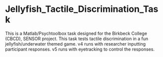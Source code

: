 # Jellyfish_Tactile_Discrimination_Task
This is a Matlab/Psychtoolbox task designed for the Birkbeck College (CBCD), SENSOR project. This task tests tactile discrimination in a fun jellyfish/underwater themed game. v4 runs with researcher inputting participant responses. v5 runs with eyetracking to control the responses.

